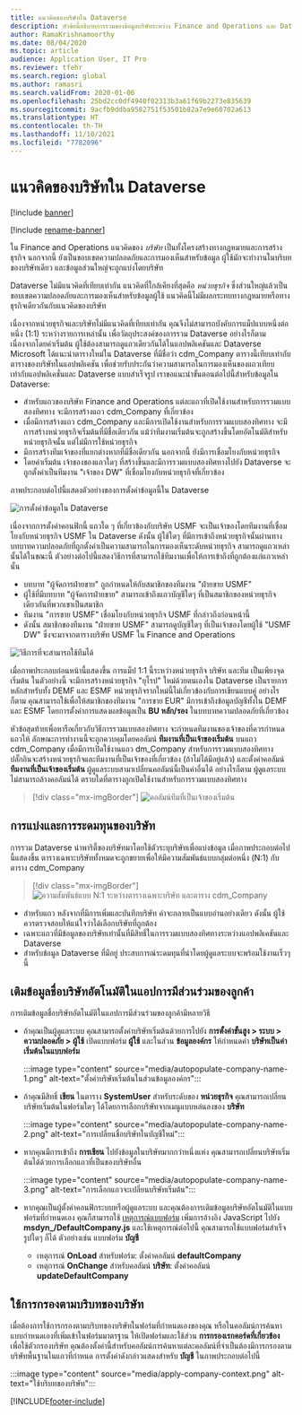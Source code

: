 ```yaml
---
title: แนวคิดของบริษัทใน Dataverse
description: หัวข้อนี้อธิบายการรวมของข้อมูลบริษัทระหว่าง Finance and Operations และ Dataverse
author: RamaKrishnamoorthy
ms.date: 08/04/2020
ms.topic: article
audience: Application User, IT Pro
ms.reviewer: tfehr
ms.search.region: global
ms.author: ramasri
ms.search.validFrom: 2020-01-06
ms.openlocfilehash: 25bd2cc0df4940f02313b3a61f69b2273e835639
ms.sourcegitcommit: 9acfb9ddba9582751f53501b82a7e9e60702a613
ms.translationtype: HT
ms.contentlocale: th-TH
ms.lasthandoff: 11/10/2021
ms.locfileid: "7782096"
---
```

# <a name="company-concept-in-dataverse"></a>แนวคิดของบริษัทใน Dataverse

[!include [banner](../../includes/banner.md)]

[!include [rename-banner](~/includes/cc-data-platform-banner.md)]


ใน Finance and Operations แนวคิดของ *บริษัท* เป็นทั้งโครงสร้างทางกฎหมายและการสร้างธุรกิจ นอกจากนี้ ยังเป็นขอบเขตความปลอดภัยและการมองเห็นสำหรับข้อมูล ผู้ใช้มักจะทำงานในบริบทของบริษัทเดียว และข้อมูลส่วนใหญ่จะถูกแบ่งโดยบริษัท

Dataverse ไม่มีแนวคิดที่เทียบเท่ากัน แนวคิดที่ใกล้เคียงที่สุดคือ *หน่วยธุรกิจ* ซึ่งส่วนใหญ่แล้วเป็นขอบเขตความปลอดภัยและการมองเห็นสำหรับข้อมูลผู้ใช้ แนวคิดนี้ไม่มีผลกระทบทางกฎหมายหรือทางธุรกิจเดียวกันกับแนวคิดของบริษัท

เนื่องจากหน่วยธุรกิจและบริษัทไม่มีแนวคิดที่เทียบเท่ากัน คุณจึงไม่สามารถบังคับการแม็ปแบบหนึ่งต่อหนึ่ง (1:1) ระหว่างรายการเหล่านั้น เพื่อวัตถุประสงค์ของการรวม Dataverse อย่างไรก็ตาม เนื่องจากโดยค่าเริ่มต้น ผู้ใช้ต้องสามารถดูแถวเดียวกันได้ในแอปพลิเคชันและ Dataverse Microsoft ได้แนะนำตารางใหม่ใน Dataverse ที่มีชื่อว่า cdm\_Company ตารางนี้เทียบเท่ากับตารางของบริษัทในแอปพลิเคชัน เพื่อช่วยรับประกันว่าความสามารถในการมองเห็นของแถวเทียบเท่ากับแอปพลิเคชั่นและ Dataverse แบบสำเร็จรูป เราขอแนะนำขั้นตอนต่อไปนี้สำหรับข้อมูลใน Dataverse:

+ สำหรับแถวของบริษัท Finance and Operations แต่ละแถวที่เปิดใช้งานสำหรับการรวมแบบสองทิศทาง จะมีการสร้างแถว cdm\_Company ที่เกี่ยวข้อง
+ เมื่อมีการสร้างแถว cdm\_Company และมีการเปิดใช้งานสำหรับการรวมแบบสองทิศทาง จะมีการสร้างหน่วยธุรกิจเริ่มต้นที่มีชื่อเดียวกัน แม้ว่าทีมงานเริ่มต้นจะถูกสร้างขึ้นโดยอัตโนมัติสำหรับหน่วยธุรกิจนั้น แต่ไม่มีการใช้หน่วยธุรกิจ
+ มีการสร้างทีมเจ้าของที่แยกต่างหากที่มีชื่อเดียวกัน นอกจากนี้ ยังมีการเชื่อมโยงกับหน่วยธุรกิจ
+ โดยค่าเริ่มต้น เจ้าของของแถวใดๆ ที่สร้างขึ้นและมีการรวมแบบสองทิศทางไปยัง Dataverse จะถูกตั้งค่าเป็นทีมงาน "เจ้าของ DW" ที่เชื่อมโยงกับหน่วยธุรกิจที่เกี่ยวข้อง

ภาพประกอบต่อไปนี้แสดงตัวอย่างของการตั้งค่าข้อมูลนี้ใน Dataverse

![การตั้งค่าข้อมูลใน Dataverse](media/dual-write-company-1.png)

เนื่องจากการตั้งค่าคอนฟิกนี้ แถวใด ๆ ที่เกี่ยวข้องกับบริษัท USMF จะเป็นเจ้าของโดยทีมงานที่เชื่อมโยงกับหน่วยธุรกิจ USMF ใน Dataverse ดังนั้น ผู้ใช้ใดๆ ที่มีการเข้าถึงหน่วยธุรกิจนั้นผ่านทางบทบาทความปลอดภัยที่ถูกตั้งค่าเป็นความสามารถในการมองเห็นระดับหน่วยธุรกิจ สามารถดูแถวเหล่านั้นได้ในขณะนี้ ตัวอย่างต่อไปนี้แสดงวิธีการที่สามารถใช้ทีมงานเพื่อให้การเข้าถึงที่ถูกต้องแก่แถวเหล่านั้น

+ บทบาท "ผู้จัดการฝ่ายขาย" ถูกกำหนดให้กับสมาชิกของทีมงาน "ฝ่ายขาย USMF"
+ ผู้ใช้ที่มีบทบาท "ผู้จัดการฝ่ายขาย" สามารถเข้าถึงแถวบัญชีใดๆ ที่เป็นสมาชิกของหน่วยธุรกิจเดียวกันที่พวกเขาเป็นสมาชิก
+ ทีมงาน "การขาย USMF" เชื่อมโยงกับหน่วยธุรกิจ USMF ที่กล่าวถึงก่อนหน้านี้
+ ดังนั้น สมาชิกของทีมงาน "ฝ่ายขาย USMF" สามารถดูบัญชีใดๆ ที่เป็นเจ้าของโดยผู้ใช้ "USMF DW" ซึ่งจะมาจากตารางบริษัท USMF ใน Finance and Operations

![วิธีการที่จะสามารถใช้ทีมได้](media/dual-write-company-2.png)

เมื่อภาพประกอบก่อนหน้านี้แสดงขึ้น การแม็ป 1:1 นี้ระหว่างหน่วยธุรกิจ บริษัท และทีม เป็นเพียงจุดเริ่มต้น ในตัวอย่างนี้ จะมีการสร้างหน่วยธุรกิจ "ยุโรป" ใหม่ด้วยตนเองใน Dataverse เป็นรายการหลักสำหรับทั้ง DEMF และ ESMF หน่วยธุรกิจรากใหม่นี้ไม่เกี่ยวข้องกับการเขียนแบบคู่ อย่างไรก็ตาม คุณสามารถใช้เพื่อให้สมาชิกของทีมงาน "การขาย EUR" มีการเข้าถึงข้อมูลบัญชีทั้งใน DEMF และ ESMF โดยการตั้งค่าการแสดงผลข้อมูลเป็น **BU หลัก/รอง** ในบทบาทความปลอดภัยที่เกี่ยวข้อง

หัวข้อสุดท้ายเพื่อหารือเกี่ยวกับวิธีการรวมแบบสองทิศทาง จะกำหนดทีมงานของเจ้าของที่ควรกำหนดแถวให้ ลักษณะการทำงานนี้จะถูกควบคุมโดยคอลัมน์ **ทีมงานที่เป็นเจ้าของเริ่มต้น** บนแถว cdm\_Company เมื่อมีการเปิดใช้งานแถว dm\_Company สำหรับการรวมแบบสองทิศทาง ปลั๊กอินจะสร้างหน่วยธุรกิจและทีมงานที่เป็นเจ้าของที่เกี่ยวข้อง (ถ้าไม่ได้มีอยู่แล้ว) และตั้งค่าคอลัมน์ **ทีมงานที่เป็นเจ้าของเริ่มต้น** ผู้ดูแลระบบสามาเปลี่ยนคอลัมน์นี้เป็นค่าอื่นได้ อย่างไรก็ตาม ผู้ดูแลระบบไม่สามารถล้างคอลัมน์ได้ ตราบใดที่ตารางถูกเปิดใช้งานสำหรับการรวมแบบสองทิศทาง

> [!div class="mx-imgBorder"]
![คอลัมน์ทีมที่เป็นเจ้าของเริ่มต้น](media/dual-write-default-owning-team.jpg)

## <a name="company-striping-and-bootstrapping"></a>การแบ่งและการระดมทุนของบริษัท

การรวม Dataverse นำพาริตี้ของบริษัทมาโดยใช้ตัวระบุบริษัทเพื่อแบ่งข้อมูล เมื่อภาพประกอบต่อไปนี้แสดงขึ้น ตารางเฉพาะบริษัททั้งหมดจะถูกขยายเพื่อให้มีความสัมพันธ์แบบกลุ่มต่อหนึ่ง (N:1) กับตาราง cdm\_Company

> [!div class="mx-imgBorder"]
![ความสัมพันธ์แบบ N:1 ระหว่างตารางเฉพาะบริษัท และตาราง cdm_Company](media/dual-write-bootstrapping.png)

+ สำหรับแถว หลังจากที่มีการเพิ่มและบันทึกบริษัท ค่าจะกลายเป็นแบบอ่านอย่างเดียว ดังนั้น ผู้ใช้ควรตรวจสอบให้แน่ใจว่าได้เลือกบริษัทที่ถูกต้อง
+ เฉพาะแถวที่มีข้อมูลของบริษัทเท่านั้นที่มีสิทธิ์ในการรวมแบบสองทิศทางระหว่างแอปพลิเคชันและ Dataverse
+ สำหรับข้อมูล Dataverse ที่มีอยู่ ประสบการณ์ระดมทุนที่นำโดยผู้ดูแลระบบจะพร้อมใช้งานเร็วๆ นี้


## <a name="autopopulate-company-name-in-customer-engagement-apps"></a>เติมข้อมูลชื่อบริษัทอัตโนมัติในแอปการมีส่วนร่วมของลูกค้า

การเติมข้อมูลชื่อบริษัทอัตโนมัติในแอปการมีส่วนร่วมของลูกค้ามีหลายวิธี

+ ถ้าคุณเป็นผู้ดูแลระบบ คุณสามารถตั้งค่าบริษัทเริ่มต้นด้วยการไปยัง **การตั้งค่าขั้นสูง > ระบบ > ความปลอดภัย > ผู้ใช้** เปิดแบบฟอร์ม **ผู้ใช้** และในส่วน **ข้อมูลองค์กร** ให้กำหนดค่า **บริษัทเป็นค่าเริ่มต้นในแบบฟอร์ม**

    :::image type="content" source="media/autopopulate-company-name-1.png" alt-text="ตั้งค่าบริษัทเริ่มต้นในส่วนข้อมูลองค์กร":::

+ ถ้าคุณมีสิทธิ์ **เขียน** ในตาราง **SystemUser** สำหรับระดับของ **หน่วยธุรกิจ** คุณสามารถเปลี่ยนบริษัทเริ่มต้นในฟอร์มใดๆ ได้โดยการเลือกบริษัทจากเมนูแบบหล่นลงของ **บริษัท**

    :::image type="content" source="media/autopopulate-company-name-2.png" alt-text="การเปลี่ยนชื่อบริษัทในบัญชีใหม่":::

+ หากคุณมีการเข้าถึง **การเขียน** ไปยังข้อมูลในบริษัทมากกว่าหนึ่งแห่ง คุณสามารถเปลี่ยนบริษัทเริ่มต้นได้ด้วยการเลือกแถวที่เป็นของบริษัทอื่น

    :::image type="content" source="media/autopopulate-company-name-3.png" alt-text="การเลือกแถวจะเปลี่ยนบริษัทเริ่มต้น":::

+ หากคุณเป็นผู้ตั้งค่าคอนฟิกระบบหรือผู้ดูแลระบบ และคุณต้องการเติมข้อมูลบริษัทอัตโนมัติในแบบฟอร์มที่กำหนดเอง คุณก็สามารถใช้ [เหตุการณ์แบบฟอร์ม](/powerapps/developer/model-driven-apps/clientapi/events-forms-grids) เพิ่มการอ้างอิง JavaScript ไปยัง **msdyn_/DefaultCompany.js** และใช้เหตุการณ์ต่อไปนี้ คุณสามารถใช้แบบฟอร์มสำเร็จรูปใดๆ ก็ได้ ตัวอย่างเช่น แบบฟอร์ม **บัญชี**

    + เหตุการณ์ **OnLoad** สำหรับฟอร์ม: ตั้งค่าคอลัมน์ **defaultCompany**
    + เหตุการณ์ **OnChange** สำหรับคอลัมน์ **บริษัท**: ตั้งค่าคอลัมน์ **updateDefaultCompany**

## <a name="apply-filtering-based-on-the-company-context"></a>ใช้การกรองตามบริบทของบริษัท

เมื่อต้องการใช้การกรองตามบริบทของบริษัทในฟอร์มที่กำหนดเองของคุณ หรือในคอลัมน์การค้นหาแบบกำหนดเองที่เพิ่มเข้าในฟอร์มมาตรฐาน ให้เปิดฟอร์มและใช้ส่วน **การกรองเรกคอร์ดที่เกี่ยวข้อง** เพื่อใช้ตัวกรองบริษัท คุณต้องตั้งค่านี้สำหรับคอลัมน์การค้นหาแต่ละคอลัมน์ที่จำเป็นต้องมีการกรองตามบริษัทพื้นฐานในแถวที่กำหนด การตั้งค่าดังกล่าวแสดงสำหรับ **บัญชี** ในภาพประกอบต่อไปนี้

:::image type="content" source="media/apply-company-context.png" alt-text="ใช้บริบทของบริษัท":::



[!INCLUDE[footer-include](../../../../includes/footer-banner.md)]
